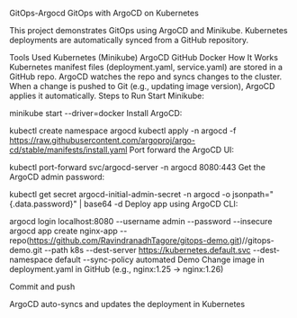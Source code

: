 GitOps-Argocd
GitOps with ArgoCD on Kubernetes

This project demonstrates GitOps using ArgoCD and Minikube. Kubernetes deployments are automatically synced from a GitHub repository.

Tools Used
Kubernetes (Minikube)
ArgoCD
GitHub
Docker
How It Works
Kubernetes manifest files (deployment.yaml, service.yaml) are stored in a GitHub repo.
ArgoCD watches the repo and syncs changes to the cluster.
When a change is pushed to Git (e.g., updating image version), ArgoCD applies it automatically.
Steps to Run
Start Minikube:

minikube start --driver=docker Install ArgoCD:

kubectl create namespace argocd kubectl apply -n argocd -f https://raw.githubusercontent.com/argoproj/argo-cd/stable/manifests/install.yaml Port forward the ArgoCD UI:

kubectl port-forward svc/argocd-server -n argocd 8080:443 Get the ArgoCD admin password:

kubectl get secret argocd-initial-admin-secret -n argocd -o jsonpath="{.data.password}" | base64 -d Deploy app using ArgoCD CLI:

argocd login localhost:8080 --username admin --password --insecure argocd app create nginx-app
--repo(https://github.com/RavindranadhTagore/gitops-demo.git)//gitops-demo.git
--path k8s
--dest-server https://kubernetes.default.svc
--dest-namespace default
--sync-policy automated Demo Change image in deployment.yaml in GitHub (e.g., nginx:1.25 → nginx:1.26)

Commit and push

ArgoCD auto-syncs and updates the deployment in Kubernetes
